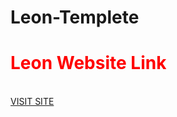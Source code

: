 # Leon-Templete

<html>
<body>
<h1 style="color:red;">Leon Website Link</h1><br>
<a href="https://omarelbedwehy.github.io/Leon-Templete/">VISIT SITE</a>
</body>
</html>
